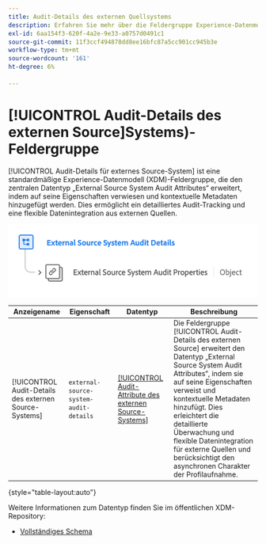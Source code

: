 ```yaml
---
title: Audit-Details des externen Quellsystems
description: Erfahren Sie mehr über die Feldergruppe Experience-Datenmodell (XDM) für externe Source System-Audit-Details.
exl-id: 6aa154f3-620f-4a2e-9e33-a0757d0491c1
source-git-commit: 11f3ccf494878dd8ee16bfc87a5cc901cc945b3e
workflow-type: tm+mt
source-wordcount: '161'
ht-degree: 6%

---
```


# [!UICONTROL Audit-Details des externen Source]Systems)-Feldergruppe

[!UICONTROL Audit-Details für externes Source-System] ist eine standardmäßige Experience-Datenmodell (XDM)-Feldergruppe, die den zentralen Datentyp „External Source System Audit Attributes“ erweitert, indem auf seine Eigenschaften verwiesen und kontextuelle Metadaten hinzugefügt werden. Dies ermöglicht ein detailliertes Audit-Tracking und eine flexible Datenintegration aus externen Quellen.

![Ein Schemadiagramm für die Feldergruppe Audit-Details des externen Source-Systems.](../../images/field-groups/shared/external-source-system-audit-details.png)

| Anzeigename | Eigenschaft | Datentyp | Beschreibung |
| -------------------------------------------------| ---------------------------------------- | --------- | --- |
| [!UICONTROL Audit-Details des externen Source-Systems] | `external-source-system-audit-details` | [[!UICONTROL Audit-Attribute des externen Source-Systems]](../../data-types/external-source-system-audit-attributes.md) | Die Feldergruppe [!UICONTROL Audit-Details des externen Source] erweitert den Datentyp „External Source System Audit Attributes“, indem sie auf seine Eigenschaften verweist und kontextuelle Metadaten hinzufügt. Dies erleichtert die detaillierte Überwachung und flexible Datenintegration für externe Quellen und berücksichtigt den asynchronen Charakter der Profilaufnahme. |

{style="table-layout:auto"}

Weitere Informationen zum Datentyp finden Sie im öffentlichen XDM-Repository:

* [Vollständiges Schema](https://github.com/adobe/xdm/blob/master/docs/reference/fieldgroups/shared/external-source-system-audit-details.schema.json)
